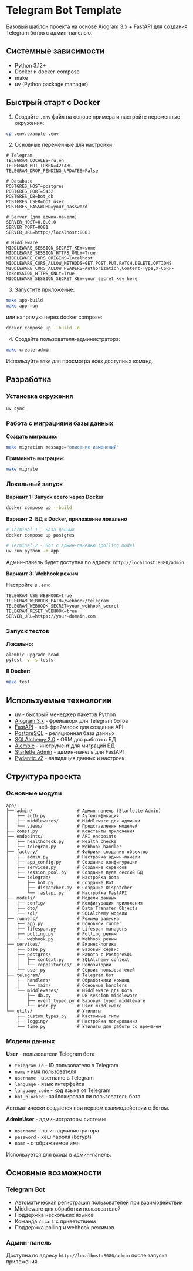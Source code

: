 # Telegram Bot Template

Базовый шаблон проекта на основе Aiogram 3.x + FastAPI для создания Telegram ботов с админ-панелью.

## Системные зависимости

- Python 3.12+
- Docker и docker-compose
- make
- uv (Python package manager)

## Быстрый старт с Docker

1. Создайте `.env` файл на основе примера и настройте переменные окружения:
```bash
cp .env.example .env
```

2. Основные переменные для настройки:
```env
# Telegram
TELEGRAM_LOCALES=ru,en
TELEGRAM_BOT_TOKEN=42:ABC
TELEGRAM_DROP_PENDING_UPDATES=False

# Database
POSTGRES_HOST=postgres
POSTGRES_PORT=5432
POSTGRES_DB=bot_db
POSTGRES_USER=bot_user
POSTGRES_PASSWORD=your_password

# Server (для админ-панели)
SERVER_HOST=0.0.0.0
SERVER_PORT=8081
SERVER_URL=http://localhost:8081

# Middleware
MIDDLEWARE_SESSION_SECRET_KEY=some
MIDDLEWARE_SESSION_HTTPS_ONLY=True
MIDDLEWARE_CORS_ORIGINS=localhost
MIDDLEWARE_CORS_ALLOW_METHODS=GET,POST,PUT,PATCH,DELETE,OPTIONS
MIDDLEWARE_CORS_ALLOW_HEADERS=Authorization,Content-Type,X-CSRF-TokenSSION_HTTPS_ONLY=True
MIDDLEWARE_SESSION_SECRET_KEY=your_secret_key_here
```

3. Запустите приложение:
```bash
make app-build
make app-run
```

или напрямую через docker compose:
```bash
docker compose up --build -d
```

4. Создайте пользователя-администратора:
```bash
make create-admin
```

Используйте `make` для просмотра всех доступных команд.

## Разработка

### Установка окружения

```bash
uv sync
```

### Работа с миграциями базы данных

**Создать миграцию:**
```bash
make migration message="описание изменений"
```

**Применить миграции:**
```bash
make migrate
```

### Локальный запуск

**Вариант 1: Запуск всего через Docker**
```bash
docker compose up --build
```

**Вариант 2: БД в Docker, приложение локально**
```bash
# Terminal 1 - База данных
docker compose up postgres

# Terminal 2 - Бот с админ-панелью (polling mode)
uv run python -m app
```

Админ-панель будет доступна по адресу: `http://localhost:8080/admin`

**Вариант 3: Webhook режим**

Настройте в `.env`:
```env
TELEGRAM_USE_WEBHOOK=true
TELEGRAM_WEBHOOK_PATH=/webhook/telegram
TELEGRAM_WEBHOOK_SECRET=your_webhook_secret
TELEGRAM_RESET_WEBHOOK=true
SERVER_URL=https://your-domain.com
```

### Запуск тестов

**Локально:**
```bash
alembic upgrade head
pytest -v -s tests
```

**В Docker:**
```bash
make test
```

## Используемые технологии

- [uv](https://docs.astral.sh/uv/) - быстрый менеджер пакетов Python
- [Aiogram 3.x](https://github.com/aiogram/aiogram) - фреймворк для Telegram ботов
- [FastAPI](https://fastapi.tiangolo.com/) - веб-фреймворк для создания API
- [PostgreSQL](https://www.postgresql.org/) - реляционная база данных
- [SQLAlchemy 2.0](https://docs.sqlalchemy.org/en/20/) - ORM для работы с БД
- [Alembic](https://alembic.sqlalchemy.org/en/latest/) - инструмент для миграций БД
- [Starlette Admin](https://jowilf.github.io/starlette-admin/) - админ-панель для FastAPI
- [Pydantic v2](https://docs.pydantic.dev/) - валидация данных и настроек

## Структура проекта

### Основные модули

```
app/
├── admin/                 # Админ-панель (Starlette Admin)
│   ├── auth.py            # Аутентификация
│   ├── middlewares/       # Middleware для админки
│   └── views/             # Представления моделей
├── const.py               # Константы приложения
├── endpoints/             # API endpoints
│   ├── healthcheck.py     # Health checks
│   └── telegram.py        # Webhook handler
├── factory/               # Фабрики создания объектов
│   ├── admin.py           # Настройка админ-панели
│   ├── app_config.py      # Создание конфигурации
│   ├── services.py        # Создание сервисов
│   ├── session_pool.py    # Создание пула сессий БД
│   └── telegram/          # Настройка бота
│       ├── bot.py         # Создание Bot
│       ├── dispatcher.py  # Создание Dispatcher
│       └── fastapi.py     # Настройка FastAPI
├── models/                # Модели данных
│   ├── config/            # Конфигурация приложения
│   ├── dto/               # Data Transfer Objects
│   └── sql/               # SQLAlchemy модели
├── runners/               # Режимы запуска
│   ├── app.py             # Основной runner
│   ├── lifespan.py        # Lifespan managers
│   ├── polling.py         # Polling режим
│   └── webhook.py         # Webhook режим
├── services/              # Бизнес-логика
│   ├── base.py            # Базовый сервис
│   ├── postgres/          # Работа с PostgreSQL
│   │   ├── context.py     # SQLAlchemy context
│   │   └── repositories/  # Репозитории
│   └── user.py            # Сервис пользователей
├── telegram/              # Telegram бот
│   ├── handlers/          # Обработчики команд
│   │   └── main/          # Основные handlers
│   └── middlewares/       # Middleware для бота
│       ├── db.py          # DB session middleware
│       ├── event_typed.py # Базовый typed middleware
│       └── user.py        # User middleware
└── utils/                 # Утилиты
    ├── custom_types.py    # Кастомные типы
    ├── logging/           # Настройка логирования
    └── time.py            # Утилиты для работы со временем
```

### Модели данных

**User** - пользователи Telegram бота
- `telegram_id` - ID пользователя в Telegram
- `name` - имя пользователя
- `username` - username в Telegram
- `language` - язык интерфейса
- `language_code` - код языка от Telegram
- `bot_blocked` - заблокировал ли пользователь бота

Автоматически создается при первом взаимодействии с ботом.

**AdminUser** - администраторы системы
- `username` - логин администратора
- `password` - хеш пароля (bcrypt)
- `name` - отображаемое имя

Используется для входа в админ-панель.

## Основные возможности

### Telegram Bot

- Автоматическая регистрация пользователей при взаимодействии
- Middleware для обработки пользователей
- Поддержка нескольких языков
- Команда `/start` с приветствием
- Поддержка polling и webhook режимов

### Админ-панель

Доступна по адресу `http://localhost:8080/admin` после запуска приложения.
